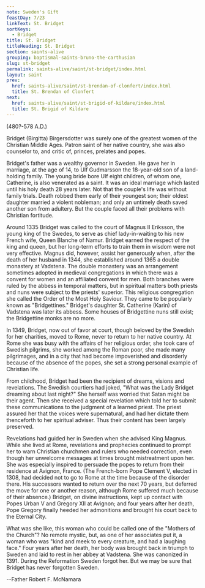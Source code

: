 ```yaml
---
note: Sweden's Gift
feastDay: 7/23
linkText: St. Bridget
sortKeys:
  - Bridget
title: St. Bridget
titleHeading: St. Bridget
section: saints-alive
grouping: baptismal-saints-bruno-the-carthusian
slug: st-bridget
permalink: saints-alive/saint/st-bridget/index.html
layout: saint
prev:
  href: saints-alive/saint/st-brendan-of-clonfert/index.html
  title: St. Brendan of Clonfert
next:
  href: saints-alive/saint/st-brigid-of-kildare/index.html
  title: St. Brigid of Kildare
---
```

(480?-578 A.D.)

Bridget (Birgitta) Birgersdotter was surely one of the greatest women of the Christian Middle Ages. Patron saint of her native country, she was also counselor to, and critic of, princes, prelates and popes.

Bridget's father was a wealthy governor in Sweden. He gave her in marriage, at the age of 14, to Ulf Gudmarsson the 18-year-old son of a land-holding family. The young bride bore Ulf eight children, of whom one, Catherine, is also venerated as a saint. It was an ideal marriage which lasted until his holy death 28 years later. Not that the couple's life was without family trials. Death robbed them early of their youngest son; their oldest daughter married a violent nobleman; and only an untimely death saved another son from adultery. But the couple faced all their problems with Christian fortitude.

Around 1335 Bridget was called to the court of Magnus II Eriksson, the young king of the Swedes, to serve as chief lady-in-waiting to his new French wife, Queen Blanche of Namur. Bridget earned the respect of the king and queen, but her long-term efforts to train them in wisdom were not very effective. Magnus did, however, assist her generously when, after the death of her husband in 1344, she established around 1365 a double monastery at Vadstena. The double monastery was an arrangement sometimes adopted in medieval congregations in which there was a convent for women and an affiliated convent for men. Both branches were ruled by the abbess in temporal matters, but in spiritual matters both priests and nuns were subject to the priests' superior. This religious congregation she called the Order of the Most Holy Saviour. They came to be popularly known as "Bridgettines." Bridget's daughter St. Catherine (Karin) of Vadstena was later its abbess. Some houses of Bridgettine nuns still exist; the Bridgettine monks are no more.

In 1349, Bridget, now out of favor at court, though beloved by the Swedish for her charities, moved to Rome, never to return to her native country. At Rome she was busy with the affairs of her religious order, she took care of Swedish pilgrims, she worked among the Roman poor, she made many pilgrimages, and in a city that had become impoverished and disorderly because of the absence of the popes, she set a strong personal example of Christian life.

From childhood, Bridget had been the recipient of dreams, visions and revelations. The Swedish courtiers had joked, "What was the Lady Bridget dreaming about last night?" She herself was worried that Satan might be their agent. Then she received a special revelation which told her to submit these communications to the judgment of a learned priest. The priest assured her that the voices were supernatural, and had her dictate them thenceforth to her spiritual adviser. Thus their content has been largely preserved.

Revelations had guided her in Sweden when she advised King Magnus. While she lived at Rome, revelations and prophecies continued to prompt her to warn Christian churchmen and rulers who needed correction, even though her unwelcome messages at times brought mistreatment upon her. She was especially inspired to persuade the popes to return from their residence at Avignon, France. (The French-born Pope Clement V, elected in 1308, had decided not to go to Rome at the time because of the disorder there. His successors wanted to return over the next 70 years, but deferred the move for one or another reason, although Rome suffered much because of their absence.) Bridget, on divine instructions, kept up contact with Popes Urban V and Gregory XII at Avignon; and four years after her death, Pope Gregory finally heeded her admonitions and brought his court back to the Eternal City.

What was she like, this woman who could be called one of the "Mothers of the Church"? No remote mystic, but, as one of her associates put it, a woman who was "kind and meek to every creature, and had a laughing face." Four years after her death, her body was brought back in triumph to Sweden and laid to rest in her abbey at Vadstena. She was canonized in 1391. During the Reformation Sweden forgot her. But we may be sure that Bridget has never forgotten Sweden.

\--Father Robert F. McNamara